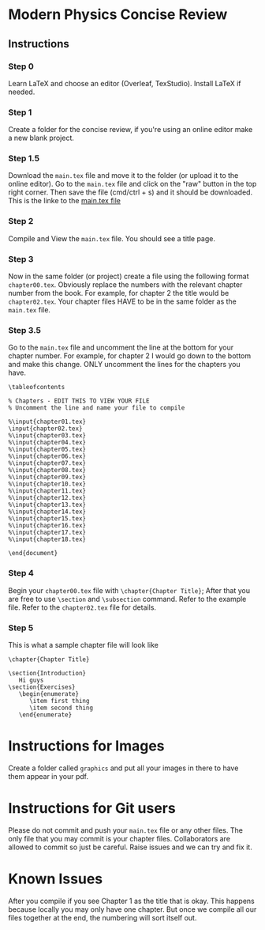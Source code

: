 # Modern Physics Concise Review
## Instructions
### Step 0
Learn LaTeX and choose an editor (Overleaf, TexStudio). Install LaTeX if needed.
### Step 1
Create a folder for the concise review, if you're using an online editor make a new blank project. 
### Step 1.5
Download the `main.tex` file and move it to the folder (or upload it to the online editor). Go to the `main.tex` file and click on the "raw" button in the top right corner. Then save the file (cmd/ctrl + s) and it should be downloaded. This is the linke to the [main.tex file](https://raw.githubusercontent.com/tsgoten/modern-physics-concise/master/main.tex)
### Step 2
Compile and View the `main.tex` file. You should see a title page.
### Step 3
Now in the same folder (or project) create a file using the following format `chapter00.tex`. Obviously replace the numbers with the relevant chapter number from the book. For example, for chapter 2 the title would be `chapter02.tex`. Your chapter files HAVE to be in the same folder as the `main.tex` file.
### Step 3.5
Go to the `main.tex` file and uncomment the line at the bottom for your chapter number. For example, for chapter 2 I would go down to the bottom and make this change. ONLY uncomment the lines for the chapters you have. 
```
\tableofcontents

% Chapters - EDIT THIS TO VIEW YOUR FILE
% Uncomment the line and name your file to compile

%\input{chapter01.tex}
\input{chapter02.tex}
%\input{chapter03.tex}
%\input{chapter04.tex}
%\input{chapter05.tex}
%\input{chapter06.tex}
%\input{chapter07.tex}
%\input{chapter08.tex}
%\input{chapter09.tex}
%\input{chapter10.tex}
%\input{chapter11.tex}
%\input{chapter12.tex}
%\input{chapter13.tex}
%\input{chapter14.tex}
%\input{chapter15.tex}
%\input{chapter16.tex}
%\input{chapter17.tex}
%\input{chapter18.tex}
   	
\end{document}
```
### Step 4
Begin your `chapter00.tex` file with `\chapter{Chapter Title}`; After that you are free to use `\section` and `\subsection` command. Refer to the example file. Refer to the `chapter02.tex` file for details.
### Step 5
This is what a sample chapter file will look like 
```
\chapter{Chapter Title}

\section{Introduction}
   Hi guys
\section{Exercises}
   \begin{enumerate}
      \item first thing
      \item second thing
   \end{enumerate}
```
# Instructions for Images
Create a folder called `graphics` and put all your images in there to have them appear in your pdf. 
# Instructions for Git users
Please do not commit and push your `main.tex` file or any other files. The only file that you may commit is your chapter files. Collaborators are allowed to commit so just be careful. Raise issues and we can try and fix it. 
# Known Issues
After you compile if you see Chapter 1 as the title that is okay. This happens because locally you may only have one chapter. But once we compile all our files together at the end, the numbering will sort itself out. 
